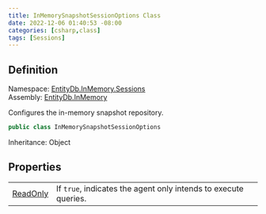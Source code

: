 ```yaml
---
title: InMemorySnapshotSessionOptions Class
date: 2022-12-06 01:40:53 -08:00
categories: [csharp,class]
tags: [Sessions]
---
```


## Definition
Namespace: <a href='/posts/csharp.namespace.entitydb.inmemory.sessions/'>EntityDb.InMemory.Sessions</a><br />
Assembly: <a href='/posts/csharp.assembly.entitydb.inmemory/'>EntityDb.InMemory</a><br />

Configures the in-memory snapshot repository.

```cs
public class InMemorySnapshotSessionOptions
```
Inheritance: Object
## Properties
<table><tr><td><!--/posts/csharp.notimplemented.entitydb.inmemory.sessions.inmemorysnapshotsessionoptions.readonly/--><a href='#'>ReadOnly</a></td><td>
If <code class='language-plaintext highlighter-rouge'>true</code>, indicates the agent only intends to execute queries.
</td></tr></table>
